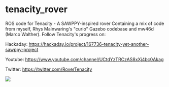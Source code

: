 # tenacity_rover
ROS code for Tenacity - A SAWPPY-inspired rover
Containing a mix of code from myself, Rhys Mainwaring's "curio" Gazebo codebase and mw46d (Marco Walther). 
Follow Tenacity's progress on:

Hackaday: https://hackaday.io/project/167736-tenacity-yet-another-sawppy-project

Youtube: https://www.youtube.com/channel/UCtdYzTRCzAS8xXj4bc0Akag

Twitter: https://twitter.com/RoverTenacity

![](images/tenacity_rover.png)
